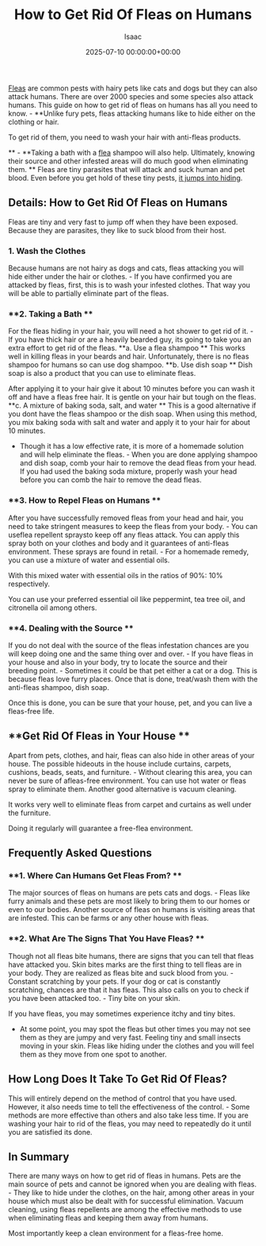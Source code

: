 ﻿---
title: How to Get Rid Of Fleas on Humans
description: Fleas are common pests with hairy pets like cats and dogs but they can also attack humans. There are over 2000 species and some species also attack humans.
slug: /how-to-get-rid-of-fleas-on-humans/
date: 2025-07-10 00:00:00+00:00
lastmod: 2025-07-10 00:00:00+03:00
author: Isaac
categories:
- Fleas
- Guide
tags:
- fleas
- rid
- flea
layout: post
---

[Fleas](https://pestpolicy.com/getting-rid-of-fleas-in-the-carpet/) are common pests with hairy pets like cats and dogs but they can also attack humans. There are over 2000 species and some species also attack humans. This guide on how to get rid of fleas on humans has all you need to know. - **Unlike fury pets, fleas attacking humans like to hide either on the clothing or hair.

To get rid of them, you need to wash your hair with anti-fleas products.

** - **Taking a bath with a [flea](https://pestpolicy.com/how-to-get-rid-of-flea-eggs-on-cats/) shampoo will also help. Ultimately, knowing their source and other infested areas will do much good when eliminating them. ** Fleas are tiny parasites that will attack and suck human and pet blood. Even before you get hold of these tiny pests, [it jumps into hiding](https://pestpolicy.com/how-to-get-rid-of-fleas-on-clothes-and-bedding/).

##  Details: How to Get Rid Of Fleas on Humans

Fleas are tiny and very fast to jump off when they have been exposed. Because they are parasites, they like to suck blood from their host.

###  **1. Wash the Clothes**

Because humans are not hairy as dogs and cats, fleas attacking you will hide either under the hair or clothes. - If you have confirmed you are attacked by fleas, first, this is to wash your infested clothes. That way you will be able to partially eliminate part of the fleas.

###  **2. Taking a Bath **

For the fleas hiding in your hair, you will need a hot shower to get rid of it. - If you have thick hair or are a heavily bearded guy, its going to take you an extra effort to get rid of the fleas. **a. Use a flea shampoo ** This works well in killing fleas in your beards and hair. Unfortunately, there is no fleas shampoo for humans so can use dog shampoo. **b. Use dish soap ** Dish soap is also a product that you can use to eliminate fleas.

After applying it to your hair give it about 10 minutes before you can wash it off and have a fleas free hair. It is gentle on your hair but tough on the fleas. **c. A mixture of baking soda, salt, and water ** This is a good alternative if you dont have the fleas shampoo or the dish soap. When using this method, you mix baking soda with salt and water and apply it to your hair for about 10 minutes.

- Though it has a low effective rate, it is more of a homemade solution and will help eliminate the fleas. - When you are done applying shampoo and dish soap, comb your hair to remove the dead fleas from your head. If you had used the baking soda mixture, properly wash your head before you can comb the hair to remove the dead fleas.

###  **3. How to Repel Fleas on Humans **

After you have successfully removed fleas from your head and hair, you need to take stringent measures to keep the fleas from your body. - You can useflea repellent spraysto keep off any fleas attack. You can apply this spray both on your clothes and body and it guarantees of anti-fleas environment. These sprays are found in retail. - For a homemade remedy, you can use a mixture of water and essential oils.

With this mixed water with essential oils in the ratios of 90%: 10% respectively.

You can use your preferred essential oil like peppermint, tea tree oil, and citronella oil among others.

###  **4. Dealing with the Source **

If you do not deal with the source of the fleas infestation chances are you will keep doing one and the same thing over and over. - If you have fleas in your house and also in your body, try to locate the source and their breeding point. - Sometimes it could be that pet either a cat or a dog. This is because fleas love furry places. Once that is done, treat/wash them with the anti-fleas shampoo, dish soap.

Once this is done, you can be sure that your house, pet, and you can live a fleas-free life.

##  **Get Rid Of Fleas in Your House **

Apart from pets, clothes, and hair, fleas can also hide in other areas of your house. The possible hideouts in the house include curtains, carpets, cushions, beads, seats, and furniture. - Without clearing this area, you can never be sure of afleas-free environment. You can use hot water or fleas spray to eliminate them. Another good alternative is vacuum cleaning.

It works very well to eliminate fleas from carpet and curtains as well under the furniture.

Doing it regularly will guarantee a free-flea environment.

##  Frequently Asked Questions

###  **1. Where Can Humans Get Fleas From? **

The major sources of fleas on humans are pets cats and dogs. - Fleas like furry animals and these pets are most likely to bring them to our homes or even to our bodies. Another source of fleas on humans is visiting areas that are infested. This can be farms or any other house with fleas.

###  **2. What Are The Signs That You Have Fleas? **

Though not all fleas bite humans, there are signs that you can tell that fleas have attacked you. Skin bites marks are the first thing to tell fleas are in your body. They are realized as fleas bite and suck blood from you. - Constant scratching by your pets. If your dog or cat is constantly scratching, chances are that it has fleas. This also calls on you to check if you have been attacked too. - Tiny bite on your skin.

If you have fleas, you may sometimes experience itchy and tiny bites.

- At some point, you may spot the fleas but other times you may not see them as they are jumpy and very fast. Feeling tiny and small insects moving in your skin. Fleas like hiding under the clothes and you will feel them as they move from one spot to another.

##  **How Long Does It Take To Get Rid Of Fleas?**

This will entirely depend on the method of control that you have used. However, it also needs time to tell the effectiveness of the control. - Some methods are more effective than others and also take less time. If you are washing your hair to rid of the fleas, you may need to repeatedly do it until you are satisfied its done.

##  In Summary

There are many ways on how to get rid of fleas in humans. Pets are the main source of pets and cannot be ignored when you are dealing with fleas. - They like to hide under the clothes, on the hair, among other areas in your house which must also be dealt with for successful elimination. Vacuum cleaning, using fleas repellents are among the effective methods to use when eliminating fleas and keeping them away from humans.

Most importantly keep a clean environment for a fleas-free home.

